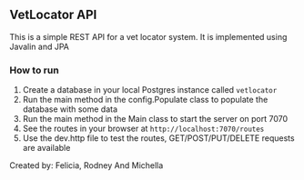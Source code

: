 ## VetLocator API

This is a simple REST API for a vet locator system.
It is implemented using Javalin and JPA

### How to run
1. Create a database in your local Postgres instance called `vetlocator`
2. Run the main method in the config.Populate class to populate the database with some data
3. Run the main method in the Main class to start the server on port 7070
4. See the routes in your browser at `http://localhost:7070/routes`
5. Use the dev.http file to test the routes, GET/POST/PUT/DELETE requests are available

Created by: Felicia, Rodney And Michella